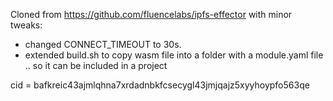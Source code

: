Cloned from https://github.com/fluencelabs/ipfs-effector with minor tweaks: 

* changed CONNECT_TIMEOUT to 30s. 
* extended build.sh to copy wasm file into a folder with a module.yaml file .. so it can be included in a project

cid = bafkreic43ajmlqhna7xrdadnbkfcsecygl43jmjqajz5xyyhoypfo563qe
